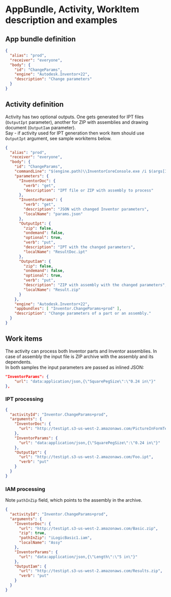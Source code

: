 # AppBundle, Activity, WorkItem description and examples

## App bundle definition
```json
{
  "alias": "prod",
  "receiver": "everyone",
  "body": {
    "id": "ChangeParams",
    "engine": "Autodesk.Inventor+22",
    "description": "Change parameters"
  }
}
```
## Activity definition

Activity has two optional outputs. One gets generated for IPT files (`OutputIpt` parameter), another for ZIP with assemblies and drawing document (`OutputIam` parameter).\
Say - if activity used for IPT generation then work item should use `OutputIpt` argument, see sample workitems below.

```json
{
  "alias": "prod",
  "receiver": "everyone",
  "body": {
    "id": "ChangeParams",
    "commandLine": "$(engine.path)\\InventorCoreConsole.exe /i $(args[InventorDoc].path) /al $(appbundles[ChangeParams].path) $(args[InventorParams].path)",
    "parameters": {
      "InventorDoc": {
        "verb": "get",
        "description": "IPT file or ZIP with assembly to process"
      },
      "InventorParams": {
        "verb": "get",
        "description": "JSON with changed Inventor parameters",
        "localName": "params.json"
      },
      "OutputIpt": {
        "zip": false,
        "ondemand": false,
        "optional": true,
        "verb": "put",
        "description": "IPT with the changed parameters",
        "localName": "ResultDoc.ipt"
      },
      "OutputIam": {
        "zip": false,
        "ondemand": false,
        "optional": true,
        "verb": "put",
        "description": "ZIP with assembly with the changed parameters",
        "localName": "Result.zip"
      }
    },
    "engine": "Autodesk.Inventor+22",
    "appbundles": [ "Inventor.ChangeParams+prod" ],
    "description": "Change parameters of a part or an assembly."
  }
}
```
## Work items
The activity can process both Inventor parts and Inventor assemblies. In case of assembly the input file is ZIP archive with the assembly and its dependents.\
In both samples the input parameters are passed as inlined JSON:
```json
"InventorParams": {
    "url": "data:application/json,{\"SquarePegSize\":\"0.24 in\"}"
},
```
### IPT processing
```json
{
  "activityId": "Inventor.ChangeParams+prod",
  "arguments": {
    "InventorDoc": {
      "url": "http://testipt.s3-us-west-2.amazonaws.com/PictureInFormTest.ipt"
    },
    "InventorParams": {
      "url": "data:application/json,{\"SquarePegSize\":\"0.24 in\"}"
    },
    "OutputIpt": {
      "url": "http://testipt.s3-us-west-2.amazonaws.com/Foo.ipt",
      "verb": "put"
    }
  }
}
```
### IAM processing
Note `pathInZip` field, which points to the assembly in the archive.
```json
{
  "activityId": "Inventor.ChangeParams+prod",
  "arguments": {
    "InventorDoc": {
      "url": "http://testipt.s3-us-west-2.amazonaws.com/Basic.zip",
      "zip": true,
      "pathInZip": "iLogicBasic1.iam",
      "localName": "Assy"
    },
    "InventorParams": {
      "url": "data:application/json,{\"Length\":\"5 in\"}"
    },
    "OutputIam": {
      "url": "http://testipt.s3-us-west-2.amazonaws.com/Results.zip",
      "verb": "put"
    }
  }
}
```